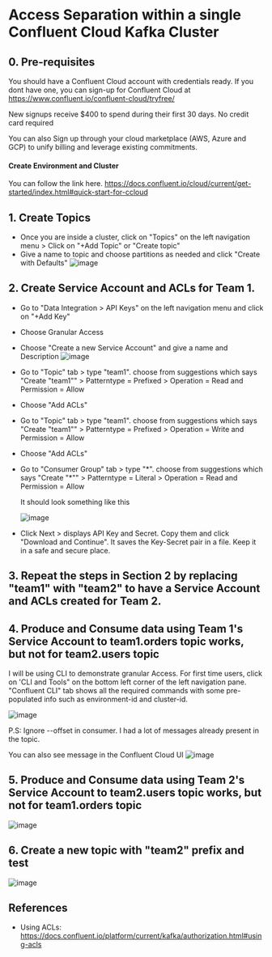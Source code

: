 # Access Separation within a single Confluent Cloud Kafka Cluster

## 0. Pre-requisites
You should have a Confluent Cloud account with credentials ready. If you dont have one, you can sign-up for Confluent Cloud at https://www.confluent.io/confluent-cloud/tryfree/

New signups receive $400 to spend during their first 30 days. No credit card required

You can also Sign up through your cloud marketplace (AWS, Azure and GCP) to unify billing and leverage existing commitments.

#### Create Environment and Cluster 
You can follow the link here. https://docs.confluent.io/cloud/current/get-started/index.html#quick-start-for-ccloud

## 1. Create Topics

- Once you are inside a cluster, click on "Topics" on the left navigation menu  > Click on "+Add Topic" or "Create topic"
- Give a name to topic and choose partitions as needed and click "Create with Defaults"
![image](https://user-images.githubusercontent.com/73946498/191195883-5a99e864-f76a-4d4b-8ddc-3c530a2e5378.png)

## 2. Create Service Account and ACLs for Team 1.

- Go to "Data Integration > API Keys" on the left navigation menu and click on "+Add Key"
- Choose Granular Access
- Choose "Create a new Service Account" and give a name and Description
![image](https://user-images.githubusercontent.com/73946498/191196576-ec1127cf-7ebc-4149-bc7f-89abcb2682a7.png)

- Go to "Topic" tab > type "team1". choose from suggestions which says "Create "team1"" > Patterntype = Prefixed > Operation = Read and Permission = Allow
- Choose "Add ACLs" 
- Go to "Topic" tab > type "team1". choose from suggestions which says "Create "team1"" > Patterntype = Prefixed > Operation = Write and Permission = Allow
- Choose "Add ACLs" 
- Go to "Consumer Group" tab > type "\*". choose from suggestions which says "Create "\*"" > Patterntype = Literal > Operation = Read and Permission = Allow
  
  It should look something like this
 
  ![image](https://user-images.githubusercontent.com/73946498/191198076-be38412d-e0e7-42f6-84c1-3cce864728c6.png)

- Click Next > displays API Key and Secret. Copy them and click "Download and Continue". It saves the Key-Secret pair in a file. Keep it in a safe and secure place.

## 3. Repeat the steps in Section 2 by replacing "team1" with "team2" to have a Service Account and ACLs created for Team 2.

## 4. Produce and Consume data using Team 1's Service Account to team1.orders topic works, but not for team2.users topic
I will be using CLI to demonstrate granular Access. For first time users, click on 'CLI and Tools" on the bottom left corner of the left navigation pane.
"Confluent CLI" tab shows all the required commands with some pre-populated info such as environment-id and cluster-id.

![image](https://user-images.githubusercontent.com/73946498/191204328-a436b4da-d3e2-406b-8a3a-26b4f6c76d1f.png)

P.S: Ignore --offset in consumer. I had a lot of messages already present in the topic.

You can also see message in the Confluent Cloud UI
![image](https://user-images.githubusercontent.com/73946498/191202903-7f6bb0b6-193e-48b2-abdf-13d0a307afcd.png)


## 5. Produce and Consume data using Team 2's Service Account to team2.users topic works, but not for team1.orders topic

![image](https://user-images.githubusercontent.com/73946498/191205949-80f6a175-9a32-4410-a4ed-fb37fbe7abd7.png)


## 6. Create a new topic with "team2" prefix and test

![image](https://user-images.githubusercontent.com/73946498/191218089-f7177aba-15f1-47a3-b5e9-e9a1bc5bd6fa.png)


## References
- Using ACLs: https://docs.confluent.io/platform/current/kafka/authorization.html#using-acls
